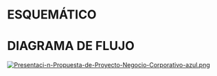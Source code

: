 # ESQUEMÁTICO 
# DIAGRAMA DE FLUJO 
[![Presentaci-n-Propuesta-de-Proyecto-Negocio-Corporativo-azul.png](https://i.postimg.cc/h4Q9FvBr/Presentaci-n-Propuesta-de-Proyecto-Negocio-Corporativo-azul.png)](https://postimg.cc/w3HtL63y)


